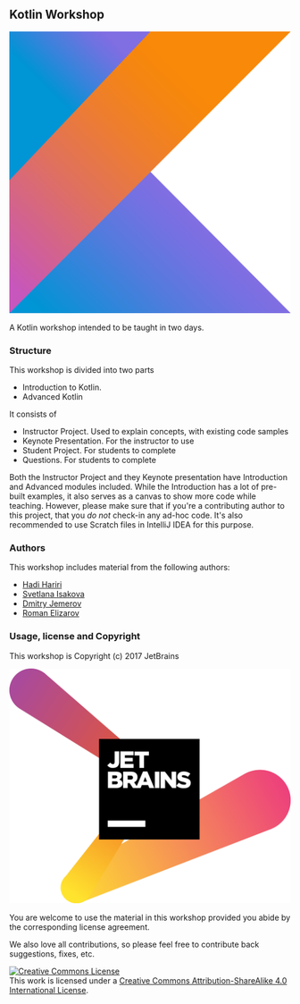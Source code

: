 ## Kotlin Workshop

![Kotlin Logo](kotlinlogo.png)

A Kotlin workshop intended to be taught in two days. 

### Structure

This workshop is divided into two parts

* Introduction to Kotlin.
* Advanced Kotlin

It consists of 

* Instructor Project. Used to explain concepts, with existing code samples
* Keynote Presentation. For the instructor to use 
* Student Project. For students to complete
* Questions. For students to complete


Both the Instructor Project and they Keynote presentation have Introduction and Advanced modules included. While the Introduction 
has a lot of pre-built examples, it also serves as a canvas to show more code while teaching. However, please make sure that if you're 
a contributing author to this project, that you *do not* check-in any ad-hoc code. It's also recommended to use Scratch files in IntelliJ IDEA
for this purpose.

### Authors

This workshop includes material from the following authors:

* [Hadi Hariri](https://github.com/hhariri)
* [Svetlana Isakova](https://github.com/svtk)
* [Dmitry Jemerov](https://github.com/yole)
* [Roman Elizarov](https://gitub.com/elizarov)

### Usage, license and Copyright

This workshop is Copyright (c) 2017 JetBrains

![JetBrains Logo](jetbrainslogo.png)

You are welcome to use the material in this workshop provided you abide by the corresponding license agreement. 

We also love all contributions, so please feel free to contribute back suggestions, fixes, etc.

<a rel="license" href="http://creativecommons.org/licenses/by-sa/4.0/"><img alt="Creative Commons License" style="border-width:0" src="https://i.creativecommons.org/l/by-sa/4.0/88x31.png" /></a><br />This work is licensed under a <a rel="license" href="http://creativecommons.org/licenses/by-sa/4.0/">Creative Commons Attribution-ShareAlike 4.0 International License</a>.

